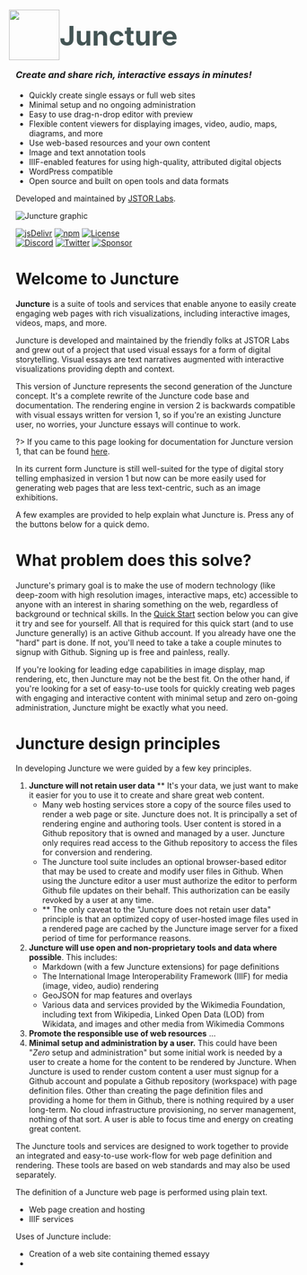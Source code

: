 <!--
<div style="display:flex; align-items:center; width:100%; gap:18px; margin-bottom:2rem;">
    <div style="width:50%;">
        <div style="display:flex;align-items:center;">
            <img src="https://juncture-digital.github.io/juncture/static/images/favicon.svg" style="margin-left:-12px;height:90px">
            <div style="font-size:3rem;color:#455;margin-top:-10px;font-weight:bold;">Juncture</div>
        </div>
        <div style="padding-right:12px;">
            <h4><i>Create and share rich, interactive essays in minutes!</i></h4>
            <ul style="padding-right:1rem;">
                <li>Quickly create single visual essays and complete web sites (including using custom domains)</li>
                <li>Zero setup (all that is needed to get started is a free Github account)</li>
                <li>Zero ongoing administration</li>
                <li>Easy to use drag-n-drop essay editor</li>
                <li>Flexible content viewers for displaying images, video, audio, maps, diagrams, and more</li>
                <li>Use web-based resources as well as your own content</li>
                <li>Easy to use tools for image and essay annotation</li>
                <li>IIIF-enabled features for using high-quality, attributed digital objects</li>
                <li>Juncture components can be used outside of Juncture environment, for instance in vanilla HTML or WordPress site</li>
                <li>Open source and built on open tools and data formats</li>
            </ul>
        </div>
    </div>
    <img src="https://iiif-image.juncture-digital.org/iiif/2/3cfe1031e8afcb3b90b817fa4f2f937462786fd78f87954ca684152c42516675/full/500,/0/default.jpg" style="width:50%; height:100%;margin:auto; border-radius:3px; box-shadow: rgba(50, 50, 93, 0.25) 0px 6px 12px -2px, rgba(0, 0, 0, 0.3) 0px 3px 7px -3px;">
</div>
-->

<div class="splash">
<div class="splash-start">

<div class="splash-logo" style="display:flex;align-items:center;">
    <img src="https://juncture-digital.github.io/juncture/static/images/favicon.svg" style="margin:-12px 0 0 -12px;height:90px">
    <div style="font-size:3rem;color:#455;margin-top:-10px;font-weight:bold;">Juncture</div>
</div>

<h3 style="line-height:1.3;margin-top:1rem;"><i>Create and share rich, interactive essays in minutes!</i></h3>

- Quickly create single essays or full web sites
- Minimal setup and no ongoing administration
- Easy to use drag-n-drop editor with preview
- Flexible content viewers for displaying images, video, audio, maps, diagrams, and more
- Use web-based resources and your own content
- Image and text annotation tools
- IIIF-enabled features for using high-quality, attributed digital objects
- WordPress compatible
- Open source and built on open tools and data formats

Developed and maintained by [JSTOR Labs](https://labs.jstor.org).

</div>
<div class="splash-end">
<img class="splash-image" src="https://iiif-image.juncture-digital.org/iiif/2/3cfe1031e8afcb3b90b817fa4f2f937462786fd78f87954ca684152c42516675/full/500,/0/default.jpg" alt="Juncture graphic">
</div>
</div>

[![jsDelivr](https://data.jsdelivr.com/v1/package/npm/@shoelace-style/shoelace/badge)](https://www.jsdelivr.com/package/npm/@shoelace-style/shoelace)
[![npm](https://img.shields.io/npm/dw/@shoelace-style/shoelace?label=npm&style=flat-square)](https://www.npmjs.com/package/@shoelace-style/shoelace)
[![License](https://img.shields.io/badge/license-MIT-232323.svg?style=flat-square)](https://github.com/shoelace-style/shoelace/blob/next/LICENSE.md)<br>
[![Discord](https://img.shields.io/badge/Discord-Join%20the%20chat-5965f2.svg?style=flat-square&logo=discord&logoColor=white)](https://discord.gg/mg8f26C)
[![Twitter](https://img.shields.io/badge/Twitter-Follow-00acee.svg?style=flat-square&logo=twitter&logoColor=white)](https://twitter.com/shoelace_style)
[![Sponsor](https://img.shields.io/badge/GitHub-Code-232323.svg?style=flat-square&logo=github&logoColor=white)](https://github.com/shoelace-style/shoelace)

# Welcome to Juncture

**Juncture** is a suite of tools and services that enable anyone to easily create engaging web pages with rich visualizations, including interactive images, videos, maps, and more.  

Juncture is developed and maintained by the friendly folks at JSTOR Labs and grew out of a project that used visual essays for a form of digital storytelling.  Visual essays are text narratives augmented with interactive visualizations providing depth and context.  

This version of Juncture represents the second generation of the Juncture concept.  It's a complete rewrite of the Juncture code base and documentation.  The rendering engine in version 2 is backwards compatible with visual essays written for version 1, so if you're an existing Juncture user, no worries, your Juncture essays will continue to work.  

?> If you came to this page looking for documentation for Juncture version 1, that can be found [here](https://github.com/jstor-labs/juncture/wiki).

In its current form Juncture is still well-suited for the type of digital story telling emphasized in version 1 but now can be more easily used for generating web pages that are less text-centric, such as an image exhibitions.

A few examples are provided to help explain what Juncture is.  Press any of the buttons below for a quick demo.

<ve-modal button-label="Hello, Juncture" src="juncture-digital/juncture/examples/hello-juncture"></ve-modal> <ve-modal button-label="Bedroom in Arles" src="juncture-digital/juncture/examples/bedroom-in-arles"></ve-modal>

# What problem does this solve?

Juncture's primary goal is to make the use of modern technology (like deep-zoom with high resolution images, interactive maps, etc) accessible to anyone with an interest in sharing something on the web, regardless of background or technical skills.  In the [Quick Start](/quick-start) section below you can give it try and see for yourself.  All that is required for this quick start (and to use Juncture generally) is an active Github account.  If you already have one the "hard" part is done.  If not, you'll need to take a take a couple minutes to signup with Github.  Signing up is free and painless, really.

If you're looking for leading edge capabilities in image display, map rendering, etc, then Juncture may not be the best fit.  On the other hand, if you're looking for a set of easy-to-use tools for quickly creating web pages with engaging and interactive content with minimal setup and zero on-going administration, Juncture might be exactly what you need.

# Juncture design principles

In developing Juncture we were guided by a few key principles.

1. **Juncture will not retain user data** **  It's your data, we just want to make it easier for you to use it to create and share great web content.
    - Many web hosting services store a copy of the source files used to render a web page or site.  Juncture does not.  It is principally a set of rendering engine and authoring tools.  User content is stored in a Github repository that is owned and managed by a user.  Juncture only requires read access to the Github repository to access the files for conversion and rendering.
    - The Juncture tool suite includes an optional browser-based editor that may be used to create and modify user files in Github.  When using the Juncture editor a user must authorize the editor to perform Github file updates on their behalf.  This authorization can be easily revoked by a user at any time.
    - ** The only caveat to the "Juncture does not retain user data" principle is that an optimized copy of user-hosted image files used in a rendered page are cached by the Juncture image server for a fixed period of time for performance reasons.
2. **Juncture will use open and non-proprietary tools and data where possible**.  This includes:
    - Markdown (with a few Juncture extensions) for page definitions
    - The International Image Interoperability Framework (IIIF) for media (image, video, audio) rendering
    - GeoJSON for map features and overlays
    - Various data and services provided by the Wikimedia Foundation, including text from Wikipedia, Linked Open Data (LOD) from Wikidata, and images and other media from Wikimedia Commons
3. **Promote the responsible use of web resources** ...
3. **Minimal setup and administration by a user.**  This could have been "_Zero_ setup and administration" but some initial work is needed by a user to create a home for the content to be rendered by Juncture.  When Juncture is used to render custom content a user must signup for a Github account and populate a Github repository (workspace) with page definition files.  Other than creating the page definition files and providing a home for them in Github, there is nothing required by a user long-term.  No cloud infrastructure provisioning, no server management, nothing of that sort. A user is able to focus time and energy on creating great content. 

The Juncture tools and services are designed to work together to provide an integrated and easy-to-use work-flow for web page definition and rendering.  These tools are based on web standards and may also be used separately.

The definition of a Juncture web page is performed using plain text.

- Web page creation and hosting
- IIIF services

Uses of Juncture include:

- Creation of a web site containing themed essayy
- 
